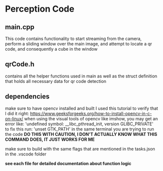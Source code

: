# Perception Code

## main.cpp
This code contains functionality to start streaming from the camera, perform a sliding window over the main image, and attempt to locate a qr code, and consequently a cube in the window

## qrCode.h
contains all the helper functions used in main as well as the struct definition that holds all necessary data for qr code detection

## dependencies
make sure to have opencv installed and built
I used this tutorial to verify that I did it right: https://www.geeksforgeeks.org/how-to-install-opencv-in-c-on-linux/
when using the visual tools of opencv like imshow, you may get an error like: 
'undefined symbol: __libc_pthread_init, version GLIBC_PRIVATE'
to fix this run:
'unset GTK_PATH'
in the same terminal you are trying to run the code
**DO THIS WITH CAUTION, I DON'T ACTUALLY KNOW WHAT THIS COMMAND DOES, IT JUST WORKS FOR ME**

make sure to build with the same flags that are mentioned in the tasks.json in the .vscode folder

**see each file for detailed documentation about function logic**
